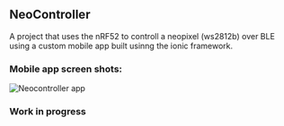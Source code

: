 ## NeoController
A project that uses the nRF52 to controll a neopixel (ws2812b) over BLE using a custom mobile app built usinng the ionic framework.

### Mobile app screen shots:
![Neocontroller app](https://github.com/rmptxf/NeoController/blob/master/assets/Neocontroller_app_screenshots.png) 

### Work in progress
